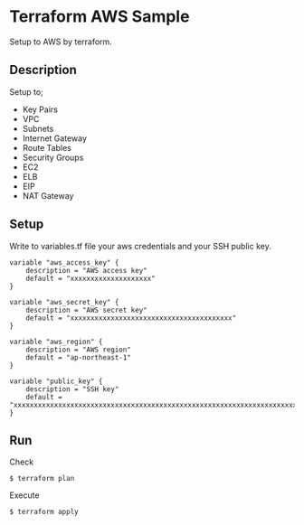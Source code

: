 Terraform AWS Sample
====

Setup to AWS by terraform.

## Description

Setup to;

- Key Pairs
- VPC
- Subnets
- Internet Gateway
- Route Tables
- Security Groups
- EC2
- ELB
- EIP
- NAT Gateway

## Setup

Write to variables.tf file your aws credentials and your SSH public key.

```
variable "aws_access_key" {
    description = "AWS access key"
    default = "xxxxxxxxxxxxxxxxxxxx"
}

variable "aws_secret_key" {
    description = "AWS secret key"
    default = "xxxxxxxxxxxxxxxxxxxxxxxxxxxxxxxxxxxxxxxx"
}

variable "aws_region" {
    description = "AWS region"
    default = "ap-northeast-1"
}

variable "public_key" {
    description = "SSH key"
    default = "xxxxxxxxxxxxxxxxxxxxxxxxxxxxxxxxxxxxxxxxxxxxxxxxxxxxxxxxxxxxxxxxxxxxxxxxxxxxxxxxxxxxxxxxxxxxxxxxxxxxxxxxxxxxxxxxxxxxxxxxxxxxxxxxxxxxxxxxxxxxxxxxxxxxxxxxxxxxxxxxxxxxxxxxxxxxxxxxxxxxxxxxxxxxxxxxxxxxxxxxxxxxxxxxxxxxxxxxxxxxxxxxxxxxxxxxxxxxxxxxxxxxxxxxxxxxxxxxxxxxxxxxxxxxxxxxxxxxxxxxxxxxxxxxxxxxxxxxxxxxxxxxxxxxxxxxxxxxxxxxxxxxxxxxxxxxxxxxxxxxxxxxxxxxxxxxxxxxxxxxxxxxxxxxxxxxxxxxxxxx"
}
```

## Run

Check

```
$ terraform plan
```

Execute

```
$ terraform apply
```
